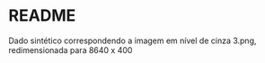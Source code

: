 # README

Dado sintético correspondendo a imagem em nível de cinza 3.png, redimensionada para 8640 x 400

